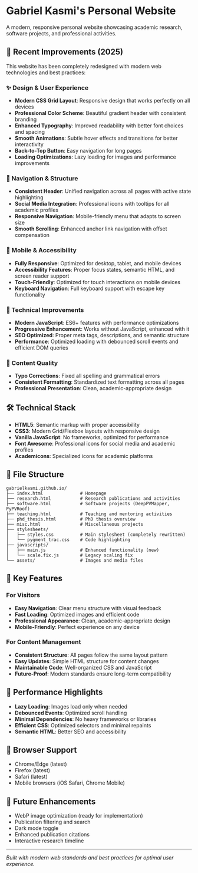 # Gabriel Kasmi's Personal Website

A modern, responsive personal website showcasing academic research, software projects, and professional activities.

## 🚀 Recent Improvements (2025)

This website has been completely redesigned with modern web technologies and best practices:

### ✨ Design & User Experience
- **Modern CSS Grid Layout**: Responsive design that works perfectly on all devices
- **Professional Color Scheme**: Beautiful gradient header with consistent branding
- **Enhanced Typography**: Improved readability with better font choices and spacing
- **Smooth Animations**: Subtle hover effects and transitions for better interactivity
- **Back-to-Top Button**: Easy navigation for long pages
- **Loading Optimizations**: Lazy loading for images and performance improvements

### 🧭 Navigation & Structure
- **Consistent Header**: Unified navigation across all pages with active state highlighting
- **Social Media Integration**: Professional icons with tooltips for all academic profiles
- **Responsive Navigation**: Mobile-friendly menu that adapts to screen size
- **Smooth Scrolling**: Enhanced anchor link navigation with offset compensation

### 📱 Mobile & Accessibility
- **Fully Responsive**: Optimized for desktop, tablet, and mobile devices
- **Accessibility Features**: Proper focus states, semantic HTML, and screen reader support
- **Touch-Friendly**: Optimized for touch interactions on mobile devices
- **Keyboard Navigation**: Full keyboard support with escape key functionality

### 🔧 Technical Improvements
- **Modern JavaScript**: ES6+ features with performance optimizations
- **Progressive Enhancement**: Works without JavaScript, enhanced with it
- **SEO Optimized**: Proper meta tags, descriptions, and semantic structure
- **Performance**: Optimized loading with debounced scroll events and efficient DOM queries

### 📝 Content Quality
- **Typo Corrections**: Fixed all spelling and grammatical errors
- **Consistent Formatting**: Standardized text formatting across all pages
- **Professional Presentation**: Clean, academic-appropriate design

## 🛠️ Technical Stack

- **HTML5**: Semantic markup with proper accessibility
- **CSS3**: Modern Grid/Flexbox layouts with responsive design
- **Vanilla JavaScript**: No frameworks, optimized for performance
- **Font Awesome**: Professional icons for social media and academic profiles
- **Academicons**: Specialized icons for academic platforms

## 📁 File Structure

```
gabrielkasmi.github.io/
├── index.html              # Homepage
├── research.html           # Research publications and activities
├── software.html           # Software projects (DeepPVMapper, PyPVRoof)
├── teaching.html           # Teaching and mentoring activities
├── phd_thesis.html         # PhD thesis overview
├── misc.html               # Miscellaneous projects
├── stylesheets/
│   ├── styles.css          # Main stylesheet (completely rewritten)
│   └── pygment_trac.css    # Code highlighting
├── javascripts/
│   ├── main.js             # Enhanced functionality (new)
│   └── scale.fix.js        # Legacy scaling fix
└── assets/                 # Images and media files
```

## 🎯 Key Features

### For Visitors
- **Easy Navigation**: Clear menu structure with visual feedback
- **Fast Loading**: Optimized images and efficient code
- **Professional Appearance**: Clean, academic-appropriate design
- **Mobile-Friendly**: Perfect experience on any device

### For Content Management
- **Consistent Structure**: All pages follow the same layout pattern
- **Easy Updates**: Simple HTML structure for content changes
- **Maintainable Code**: Well-organized CSS and JavaScript
- **Future-Proof**: Modern standards ensure long-term compatibility

## 🌟 Performance Highlights

- **Lazy Loading**: Images load only when needed
- **Debounced Events**: Optimized scroll handling
- **Minimal Dependencies**: No heavy frameworks or libraries
- **Efficient CSS**: Optimized selectors and minimal repaints
- **Semantic HTML**: Better SEO and accessibility

## 📱 Browser Support

- Chrome/Edge (latest)
- Firefox (latest)
- Safari (latest)
- Mobile browsers (iOS Safari, Chrome Mobile)

## 🔄 Future Enhancements

- WebP image optimization (ready for implementation)
- Publication filtering and search
- Dark mode toggle
- Enhanced publication citations
- Interactive research timeline

---

*Built with modern web standards and best practices for optimal user experience.*
